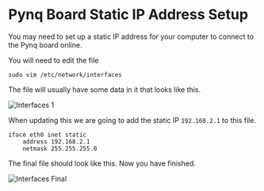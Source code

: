 # Pynq Board Static IP Address Setup

You may need to set up a static IP address for your computer to connect to the Pynq board online.

You will need to edit the file

```
sudo vim /etc/network/interfaces
```

The file will usually have some data in it that looks like this.

![Interfaces 1](Interfaces_1.png)

When updating this we are going to add the static IP `192.168.2.1` to this file.

```
iface eth0 inet static
	address 192.168.2.1
	netmask 255.255.255.0
```

The final file should look like this. Now you have finished.

![Interfaces Final](/assets/Interfaces_2.png)
